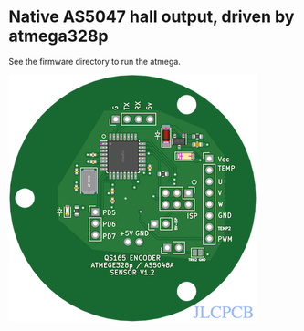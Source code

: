 # Native AS5047 hall output, driven by atmega328p

See the firmware directory to run the atmega. 

<img src="../pics/PCB_pic.png" title="Encoder PCB">

